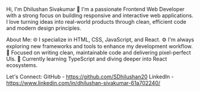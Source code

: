 Hi, I'm Dhilushan Sivakumar 👋
I'm a passionate Frontend Web Developer with a strong focus on building responsive and interactive web applications.
I love turning ideas into real-world products through clean, efficient code and modern design principles.

About Me:
  🌐 I specialize in HTML, CSS, JavaScript, and React.
  ⚙️ I'm always exploring new frameworks and tools to enhance my development workflow.
  🎯 Focused on writing clean, maintainable code and delivering pixel-perfect UIs.
  🌱 Currently learning TypeScript and diving deeper into React ecosystems.

Let's Connect:
GitHub - https://github.com/SDhilushan20
LinkedIn - https://www.linkedin.com/in/dhilushan-sivakumar-61a702240/
